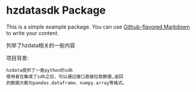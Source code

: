 # hzdatasdk Package

This is a simple example package. You can use
[Github-flavored Markdown](https://guides.github.com/features/mastering-markdown/)
to write your content.

列举了hzdata相关的一些内容

项目背景:

	hzdata提供了一套python的sdk
	使用者在集成了sdk之后，可以通过接口直接拉取数据,返回
	的数据大都为pandas.dataframe、numpy.array等格式。

